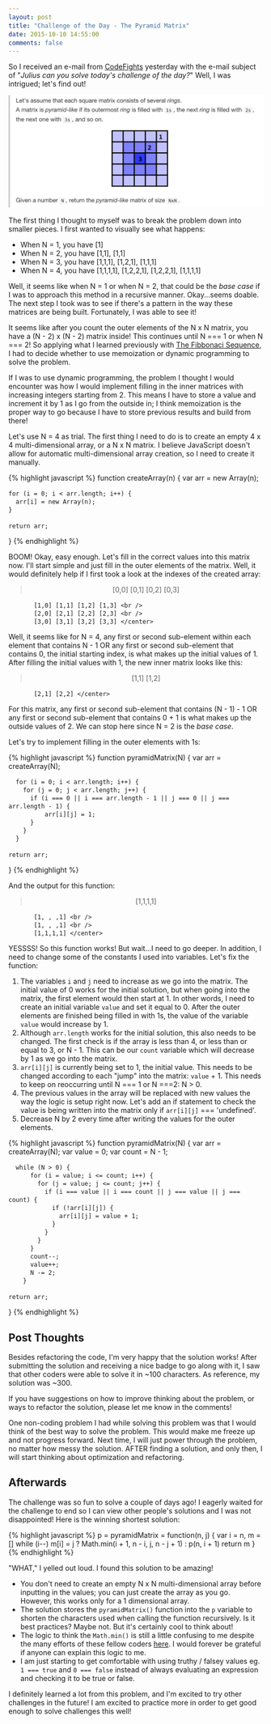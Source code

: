 ```yaml
---
layout: post
title: "Challenge of the Day - The Pyramid Matrix"
date: 2015-10-10 14:55:00
comments: false
---
```


So I received an e-mail from [CodeFights](https://codefights.com) yesterday with the e-mail subject of "*Julius can you solve today's challenge of the day?*" Well, I was intrigued; let's find out!

![alt text](/assets/img/challenge.png "Challenge of the Day")

The first thing I thought to myself was to break the problem down into smaller pieces. I first wanted to visually see what happens:

  * When N = 1, you have [1]
  * When N = 2, you have [1,1], [1,1]
  * When N = 3, you have [1,1,1], [1,2,1], [1,1,1]
  * When N = 4, you have [1,1,1,1], [1,2,2,1], [1,2,2,1], [1,1,1,1]

Well, it seems like when N = 1 or when N = 2, that could be the *base case* if I was to approach this method in a recursive manner. Okay...seems doable. The next step I took was to see if there's a pattern in the way these matrices are being built. Fortunately, I was able to see it!

It seems like after you count the outer elements of the N x N matrix, you have a (N - 2) x (N - 2) matrix inside! This continues until N === 1 or when N === 2! So applying what I learned previously with [The Fibbonaci Sequence](http://juliusjung.info/2015/07/03/fibonacci-sequence-a-new-perspective/), I had to decide whether to use memoization or dynamic programming to solve the problem. 

If I was to use dynamic programming, the problem I thought I would encounter was how I would implement filling in the inner matrices with increasing integers starting from 2. This means I have to store a value and increment it by 1 as I go from the outside in; I think memoization is the proper way to go because I have to store previous results and build from there!

Let's use N = 4 as trial. The first thing I need to do is to create an empty 4 x 4 multi-dimensional array, or a N x N matrix. I believe JavaScript doesn't allow for automatic multi-dimensional array creation, so I need to create it manually.

{% highlight javascript %}
  function createArray(n) {
    var arr = new Array(n);

    for (i = 0; i < arr.length; i++) {
      arr[i] = new Array(n);
    }

    return arr;
  }
{% endhighlight %}

BOOM! Okay, easy enough. Let's fill in the correct values into this matrix now. I'll start simple and just fill in the outer elements of the matrix. Well, it would definitely help if I first took a look at the indexes of the created array:

> <center> [0,0] [0,1] [0,2] [0,3] <br />
           [1,0] [1,1] [1,2] [1,3] <br />
           [2,0] [2,1] [2,2] [2,3] <br />
           [3,0] [3,1] [3,2] [3,3] </center>

Well, it seems like for N = 4, any first or second sub-element within each element that contains N - 1 OR any first or second sub-element that contains 0, the initial starting index, is what makes up the initial values of 1. After filling the initial values with 1, the new inner matrix looks like this:

> <center> [1,1] [1,2] <br />
           [2,1] [2,2] </center>

For this matrix, any first or second sub-element that contains (N - 1) - 1 OR any first or second sub-element that contains 0 + 1 is what makes up the outside values of 2. We can stop here since N = 2 is the *base case*.

Let's try to implement filling in the outer elements with 1s:

{% highlight javascript %}
  function pyramidMatrix(N) {
    var arr = createArray(N);
      
      for (i = 0; i < arr.length; i++) {
        for (j = 0; j < arr.length; j++) {
          if (i === 0 || i === arr.length - 1 || j === 0 || j === arr.length - 1) {
              arr[i][j] = 1;
          }
        }
      }

    return arr;
  }
{% endhighlight %}

And the output for this function:


> <center> [1,1,1,1] <br />
           [1, , ,1] <br />
           [1, , ,1] <br />
           [1,1,1,1] </center>

YESSSS! So this function works! But wait...I need to go deeper. In addition, I need to change some of the constants I used into variables. Let's fix the function:

  1. The variables ```i``` and ```j``` need to increase as we go into the matrix. The initial value of 0 works for the initial solution, but when going into the matrix, the first element would then start at 1. In other words, I need to create an initial variable ```value``` and set it equal to 0. After the outer elements are finished being filled in with 1s, the value of the variable ```value``` would increase by 1.
  2. Although ```arr.length``` works for the initial solution, this also needs to be changed. The first check is if the array is less than 4, or less than or equal to 3, or N - 1. This can be our ```count``` variable which will decrease by 1 as we go into the matrix.
  3. ```arr[i][j]``` is currently being set to 1, the initial value. This needs to be changed according to each "jump" into the matrix: ```value``` + 1. This needs to keep on reoccurring until N === 1 or N ===2: N > 0.
  4. The previous values in the array will be replaced with new values the way the logic is setup right now. Let's add an if statement to check the value is being written into the matrix only if ```arr[i][j]``` === 'undefined'.
  5. Decrease N by 2 every time after writing the values for the outer elements.

{% highlight javascript %}
  function pyramidMatrix(N) {
    var arr = createArray(N);
    var value = 0;
    var count = N - 1;
      
      while (N > 0) {
          for (i = value; i <= count; i++) {
            for (j = value; j <= count; j++) {
              if (i === value || i === count || j === value || j === count) {
                if (!arr[i][j]) {
                  arr[i][j] = value + 1;
                }
              }
            }
          }
          count--;
          value++;
          N -= 2;
        }

    return arr;
  }
{% endhighlight %}

## Post Thoughts

Besides refactoring the code, I'm very happy that the solution works! After submitting the solution and receiving a nice badge to go along with it, I saw that other coders were able to solve it in ~100 characters. As reference, my solution was ~300.

If you have suggestions on how to improve thinking about the problem, or ways to refactor the solution, please let me know in the comments!

One non-coding problem I had while solving this problem was that I would think of the best way to solve the problem. This would make me freeze up and not progress forward. Next time, I will just power through the problem, no matter how messy the solution. AFTER finding a solution, and only then, I will start thinking about optimization and refactoring.

## Afterwards

The challenge was so fun to solve a couple of days ago! I eagerly waited for the challenge to end so I can view other people's solutions and I was not disappointed! Here is the winning shortest solution:

{% highlight javascript %}
  p = pyramidMatrix = function(n, j) {
    var i = n, m = []
    while (i--) m[i] = j ? Math.min(i + 1, n - i, j, n - j + 1) : p(n, i + 1)
    return m
  }
{% endhighlight %}

"WHAT," I yelled out loud. I found this solution to be amazing!

  * You don't need to create an empty N x N multi-dimensional array before inputting in the values; you can just create the array as you go. However, this works only for a 1 dimensional array.
  * The solution stores the ```pyramidMatrix()``` function into the ```p``` variable to shorten the characters used when calling the function recursively. Is it best practices? Maybe not. But it's certainly cool to think about!
  * The logic to think the ```Math.min()``` is still a little confusing to me despite the many efforts of these fellow coders [here](https://codefights.com/feed/uwL9WdLELb6QGLNRB). I would forever be grateful if anyone can explain this logic to me.
  * I am just starting to get comfortable with using truthy / falsey values eg. ```1 === true``` and ```0 === false``` instead of always evaluating an expression and checking it to be true or false.

I definitely learned a lot from this problem, and I'm excited to try other challenges in the future! I am excited to practice more in order to get good enough to solve challenges this well!